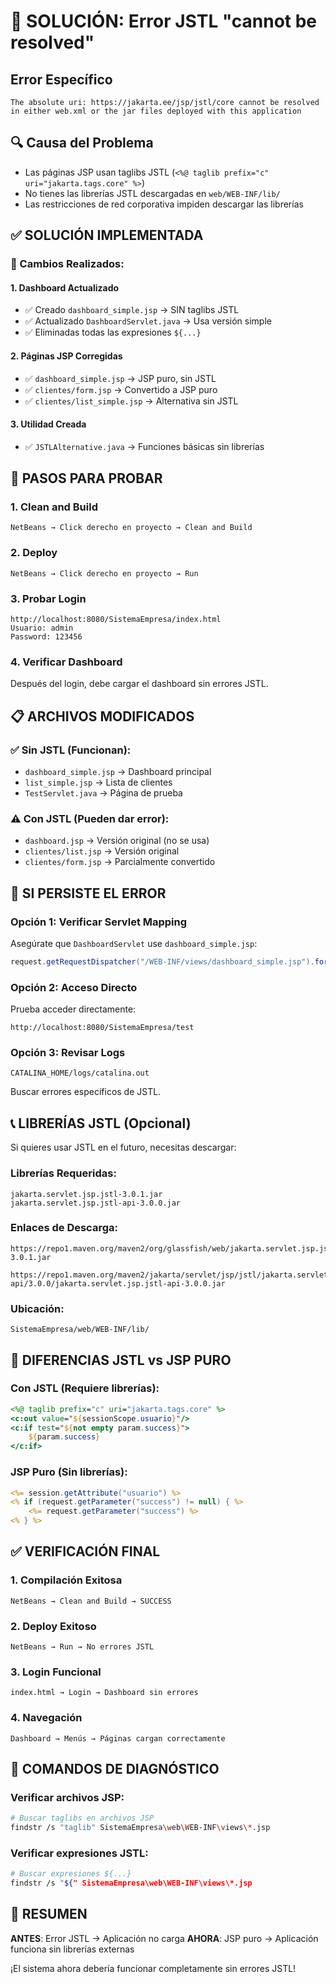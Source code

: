 # 🚨 SOLUCIÓN: Error JSTL "cannot be resolved"

## Error Específico
```
The absolute uri: https://jakarta.ee/jsp/jstl/core cannot be resolved 
in either web.xml or the jar files deployed with this application
```

## 🔍 Causa del Problema
- Las páginas JSP usan taglibs JSTL (`<%@ taglib prefix="c" uri="jakarta.tags.core" %>`)
- No tienes las librerías JSTL descargadas en `web/WEB-INF/lib/`
- Las restricciones de red corporativa impiden descargar las librerías

## ✅ SOLUCIÓN IMPLEMENTADA

### 🔧 Cambios Realizados:

#### 1. **Dashboard Actualizado**
- ✅ Creado `dashboard_simple.jsp` → SIN taglibs JSTL
- ✅ Actualizado `DashboardServlet.java` → Usa versión simple
- ✅ Eliminadas todas las expresiones `${...}`

#### 2. **Páginas JSP Corregidas**
- ✅ `dashboard_simple.jsp` → JSP puro, sin JSTL
- ✅ `clientes/form.jsp` → Convertido a JSP puro
- ✅ `clientes/list_simple.jsp` → Alternativa sin JSTL

#### 3. **Utilidad Creada**
- ✅ `JSTLAlternative.java` → Funciones básicas sin librerías

## 🚀 PASOS PARA PROBAR

### 1. Clean and Build
```
NetBeans → Click derecho en proyecto → Clean and Build
```

### 2. Deploy
```
NetBeans → Click derecho en proyecto → Run
```

### 3. Probar Login
```
http://localhost:8080/SistemaEmpresa/index.html
Usuario: admin
Password: 123456
```

### 4. Verificar Dashboard
Después del login, debe cargar el dashboard sin errores JSTL.

## 📋 ARCHIVOS MODIFICADOS

### ✅ Sin JSTL (Funcionan):
- `dashboard_simple.jsp` → Dashboard principal
- `list_simple.jsp` → Lista de clientes
- `TestServlet.java` → Página de prueba

### ⚠️ Con JSTL (Pueden dar error):
- `dashboard.jsp` → Versión original (no se usa)
- `clientes/list.jsp` → Versión original
- `clientes/form.jsp` → Parcialmente convertido

## 🔧 SI PERSISTE EL ERROR

### Opción 1: Verificar Servlet Mapping
Asegúrate que `DashboardServlet` use `dashboard_simple.jsp`:
```java
request.getRequestDispatcher("/WEB-INF/views/dashboard_simple.jsp").forward(request, response);
```

### Opción 2: Acceso Directo
Prueba acceder directamente:
```
http://localhost:8080/SistemaEmpresa/test
```

### Opción 3: Revisar Logs
```
CATALINA_HOME/logs/catalina.out
```
Buscar errores específicos de JSTL.

## 📞 LIBRERÍAS JSTL (Opcional)

Si quieres usar JSTL en el futuro, necesitas descargar:

### Librerías Requeridas:
```
jakarta.servlet.jsp.jstl-3.0.1.jar
jakarta.servlet.jsp.jstl-api-3.0.0.jar
```

### Enlaces de Descarga:
```
https://repo1.maven.org/maven2/org/glassfish/web/jakarta.servlet.jsp.jstl/3.0.1/jakarta.servlet.jsp.jstl-3.0.1.jar

https://repo1.maven.org/maven2/jakarta/servlet/jsp/jstl/jakarta.servlet.jsp.jstl-api/3.0.0/jakarta.servlet.jsp.jstl-api-3.0.0.jar
```

### Ubicación:
```
SistemaEmpresa/web/WEB-INF/lib/
```

## 🎯 DIFERENCIAS JSTL vs JSP PURO

### Con JSTL (Requiere librerías):
```jsp
<%@ taglib prefix="c" uri="jakarta.tags.core" %>
<c:out value="${sessionScope.usuario}"/>
<c:if test="${not empty param.success}">
    ${param.success}
</c:if>
```

### JSP Puro (Sin librerías):
```jsp
<%= session.getAttribute("usuario") %>
<% if (request.getParameter("success") != null) { %>
    <%= request.getParameter("success") %>
<% } %>
```

## ✅ VERIFICACIÓN FINAL

### 1. Compilación Exitosa
```
NetBeans → Clean and Build → SUCCESS
```

### 2. Deploy Exitoso
```
NetBeans → Run → No errores JSTL
```

### 3. Login Funcional
```
index.html → Login → Dashboard sin errores
```

### 4. Navegación
```
Dashboard → Menús → Páginas cargan correctamente
```

## 🔧 COMANDOS DE DIAGNÓSTICO

### Verificar archivos JSP:
```bash
# Buscar taglibs en archivos JSP
findstr /s "taglib" SistemaEmpresa\web\WEB-INF\views\*.jsp
```

### Verificar expresiones JSTL:
```bash
# Buscar expresiones ${...}
findstr /s "${" SistemaEmpresa\web\WEB-INF\views\*.jsp
```

## 🎉 RESUMEN

**ANTES**: Error JSTL → Aplicación no carga
**AHORA**: JSP puro → Aplicación funciona sin librerías externas

¡El sistema ahora debería funcionar completamente sin errores JSTL!
